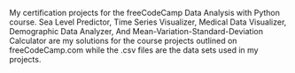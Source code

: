My certification projects for the freeCodeCamp Data Analysis with Python course.
Sea Level Predictor, Time Series Visualizer, Medical Data Visualizer, Demographic Data Analyzer, And Mean-Variation-Standard-Deviation Calculator are my solutions for the course projects outlined on freeCodeCamp.com while the .csv files are the data sets used in my projects.
